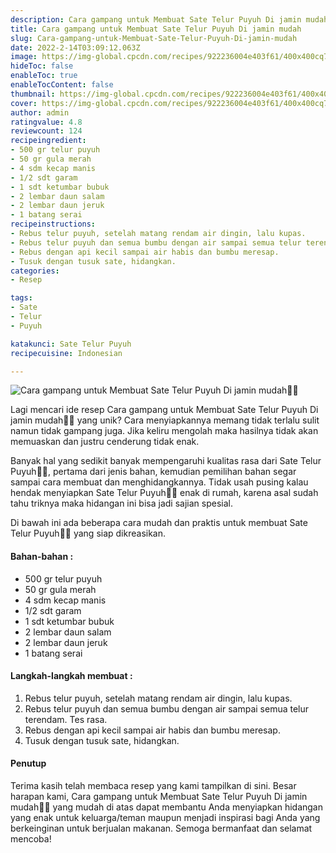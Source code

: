 ```yaml
---
description: Cara gampang untuk Membuat Sate Telur Puyuh Di jamin mudah"
title: Cara gampang untuk Membuat Sate Telur Puyuh Di jamin mudah
slug: Cara-gampang-untuk-Membuat-Sate-Telur-Puyuh-Di-jamin-mudah
date: 2022-2-14T03:09:12.063Z
image: https://img-global.cpcdn.com/recipes/922236004e403f61/400x400cq70/photo.jpg
hideToc: false
enableToc: true
enableTocContent: false
thumbnail: https://img-global.cpcdn.com/recipes/922236004e403f61/400x400cq70/photo.jpg
cover: https://img-global.cpcdn.com/recipes/922236004e403f61/400x400cq70/photo.jpg
author: admin
ratingvalue: 4.8
reviewcount: 124
recipeingredient:
- 500 gr telur puyuh
- 50 gr gula merah
- 4 sdm kecap manis
- 1/2 sdt garam
- 1 sdt ketumbar bubuk
- 2 lembar daun salam
- 2 lembar daun jeruk
- 1 batang serai
recipeinstructions:
- Rebus telur puyuh, setelah matang rendam air dingin, lalu kupas.
- Rebus telur puyuh dan semua bumbu dengan air sampai semua telur terendam. Tes rasa.
- Rebus dengan api kecil sampai air habis dan bumbu meresap.
- Tusuk dengan tusuk sate, hidangkan.
categories:
- Resep

tags:
- Sate
- Telur
- Puyuh

katakunci: Sate Telur Puyuh
recipecuisine: Indonesian

---
```


![Cara gampang untuk Membuat Sate Telur Puyuh Di jamin mudah👩‍🍳](https://img-global.cpcdn.com/recipes/922236004e403f61/400x400cq70/photo.jpg)

Lagi mencari ide resep Cara gampang untuk Membuat Sate Telur Puyuh Di jamin mudah👩‍🍳 yang unik? Cara menyiapkannya memang tidak terlalu sulit namun tidak gampang juga. Jika keliru mengolah maka hasilnya tidak akan memuaskan dan justru cenderung tidak enak.

Banyak hal yang sedikit banyak mempengaruhi kualitas rasa dari Sate Telur Puyuh👩‍🍳, pertama dari jenis bahan, kemudian pemilihan bahan segar sampai cara membuat dan menghidangkannya. Tidak usah pusing kalau hendak menyiapkan Sate Telur Puyuh👩‍🍳 enak di rumah, karena asal sudah tahu triknya maka hidangan ini bisa jadi sajian spesial.

Di bawah ini ada beberapa cara mudah dan praktis untuk membuat Sate Telur Puyuh👩‍🍳 yang siap dikreasikan.

<!--inarticleads1-->

#### Bahan-bahan :

- 500 gr telur puyuh
- 50 gr gula merah
- 4 sdm kecap manis
- 1/2 sdt garam
- 1 sdt ketumbar bubuk
- 2 lembar daun salam
- 2 lembar daun jeruk
- 1 batang serai

<!--inarticleads2-->

#### Langkah-langkah membuat :

1. Rebus telur puyuh, setelah matang rendam air dingin, lalu kupas.
1. Rebus telur puyuh dan semua bumbu dengan air sampai semua telur terendam. Tes rasa.
1. Rebus dengan api kecil sampai air habis dan bumbu meresap.
1. Tusuk dengan tusuk sate, hidangkan.

#### Penutup

Terima kasih telah membaca resep yang kami tampilkan di sini. Besar harapan kami, Cara gampang untuk Membuat Sate Telur Puyuh Di jamin mudah👩‍🍳 yang mudah di atas dapat membantu Anda menyiapkan hidangan yang enak untuk keluarga/teman maupun menjadi inspirasi bagi Anda yang berkeinginan untuk berjualan makanan. Semoga bermanfaat dan selamat mencoba!